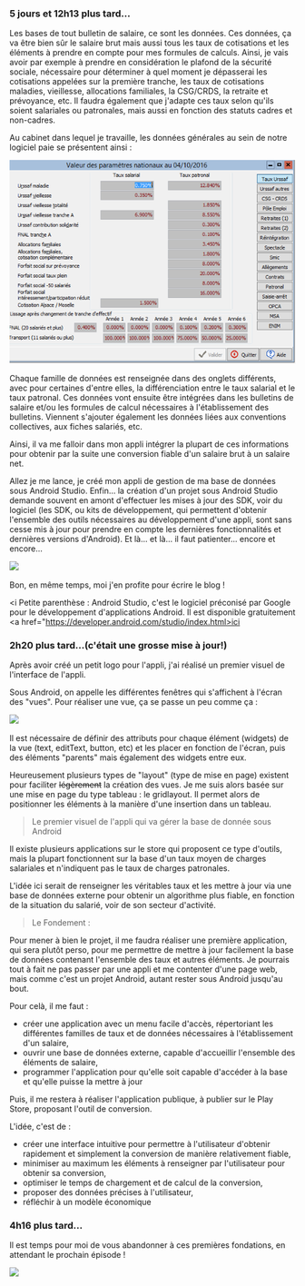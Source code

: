 
### 5 jours et 12h13 plus tard...

Les bases de tout bulletin de salaire, ce sont les données. Ces données, ça va être bien sûr le salaire brut mais aussi tous les taux de cotisations et les éléments à prendre en compte pour mes formules de calculs. Ainsi, je vais avoir par exemple à prendre en considération le plafond de la sécurité sociale, nécessaire pour déterminer à quel moment je dépasserai les cotisations appelées sur la première tranche, les taux de cotisations maladies, vieillesse, allocations familiales, la CSG/CRDS, la retraite et prévoyance, etc. Il faudra également que j'adapte ces taux selon qu'ils soient salariales ou patronales, mais aussi en fonction des statuts cadres et non-cadres.

Au cabinet dans lequel je travaille, les données générales au sein de notre logiciel paie se présentent ainsi :

<img src="/img/image.png"/>

Chaque famille de données est renseignée dans des onglets différents, avec pour certaines d'entre  elles, la différenciation entre le taux salarial et le taux patronal. Ces données vont ensuite être intégrées dans les bulletins de salaire et/ou les formules de calcul nécessaires à l'établissement des bulletins. Viennent s'ajouter également les données liées aux conventions collectives, aux fiches salariés, etc.

Ainsi, il va me falloir dans mon appli intégrer la plupart de ces informations pour obtenir par la suite une conversion fiable d'un salaire brut à un salaire net.

Allez je me lance, je créé mon appli de gestion de ma base de données sous Android Studio. Enfin... la création d'un projet sous Android Studio demande souvent en amont d'effectuer les mises à jour des SDK, voir du logiciel (les SDK, ou kits de développement, qui permettent d'obtenir l'ensemble des outils nécessaires au développement d'une appli, sont sans cesse mis à jour pour prendre en compte les dernières fonctionnalités et dernières versions d'Android). Et là... et là... il faut patienter... encore et encore...

<img src="http://www.reactiongifs.com/r/aawt.gif"/>

Bon, en même temps, moi j'en profite pour écrire le blog !

<i Petite parenthèse : Android Studio, c'est le logiciel préconisé par Google pour le développement d'applications Android. Il est disponible gratuitement <a href="https://developer.android.com/studio/index.html>ici</a></i>

### 2h20 plus tard...(c'était une grosse mise à jour!)

Après avoir créé un petit logo pour l'appli, j'ai réalisé un premier visuel de l'interface de l'appli. 

Sous Android, on appelle les différentes fenêtres qui s'affichent à l'écran des "vues". Pour réaliser une vue, ça se passe un peu comme ça :

<img src="http://i.imgur.com/3nWzyYX.gif"/>

Il est nécessaire de définir des attributs pour chaque élément (widgets) de la vue (text, editText, button, etc) et les placer en fonction de l'écran, puis des éléments "parents" mais également des widgets entre eux.

Heureusement plusieurs types de "layout" (type de mise en page) existent pour faciliter <s>légèrement</s> la création des vues. Je me suis alors basée sur une mise en page du type tableau : le gridlayout. Il permet alors de positionner les éléments à la manière d'une insertion dans un tableau.

> Le premier visuel de l'appli qui va gérer la base de donnée sous Android

Il existe plusieurs applications sur le store qui proposent ce type d'outils, mais la plupart fonctionnent sur la base d'un taux moyen de charges salariales et n'indiquent pas le taux de charges patronales. 

L'idée ici serait de renseigner les véritables taux et les mettre à jour via une base de données externe pour obtenir un algorithme plus fiable, en fonction de la situation du salarié, voir de son secteur d'activité.

> Le Fondement : 

Pour mener à bien le projet, il me faudra réaliser une première application, qui sera plutôt perso, pour me permettre de mettre à jour facilement la base de données contenant l'ensemble des taux et autres éléments. Je pourrais tout à fait ne pas passer par une appli et me contenter d'une page web, mais comme c'est un projet Android, autant rester sous Android jusqu'au bout. 

Pour celà, il me faut :

- créer une application avec un menu facile d'accès, répertoriant les différentes familles de taux et de données nécessaires à l'établissement d'un salaire,
- ouvrir une base de données externe, capable d'accueillir l'ensemble des éléments de salaire,
- programmer l'application pour qu'elle soit capable d'accéder à la base et qu'elle puisse la mettre à jour

Puis, il me restera à réaliser l'application publique, à publier sur le Play Store, proposant l'outil de conversion.

L'idée, c'est de :

- créer une interface intuitive pour permettre à l'utilisateur d'obtenir rapidement et simplement la conversion de manière relativement fiable,
- minimiser au maximum les éléments à renseigner par l'utilisateur pour obtenir sa conversion,
- optimiser le temps de chargement et de calcul de la conversion,
- proposer des données précises à l'utilisateur,
- réfléchir à un modèle économique

### 4h16 plus tard...

Il est temps pour moi de vous abandonner à ces premières fondations, en attendant le prochain épisode !

<img src="http://www.reactiongifs.com/wp-content/uploads/2013/07/exhausted.gif"/>
